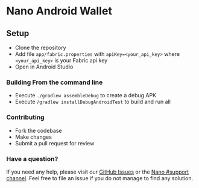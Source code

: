 # Nano Android Wallet

## Setup

* Clone the repository
* Add file `app/fabric.properties` with `apiKey=<your_api_key>` where `<your_api_key>` is your Fabric api key
* Open in Android Studio

### Building From the command line

* Execute `./gradlew assembleDebug` to create a debug APK
* Execute `/gradlew installDebugAndroidTest` to build and run all

### Contributing

* Fork the codebase
* Make changes
* Submit a pull request for review

### Have a question?

If you need any help, please visit our [GitHub Issues](https://github.com/icarusglider/nanowallet-android/issues) or the [Nano #support channel](https://chat.nano.org). Feel free to file an issue if you do not manage to find any solution.
